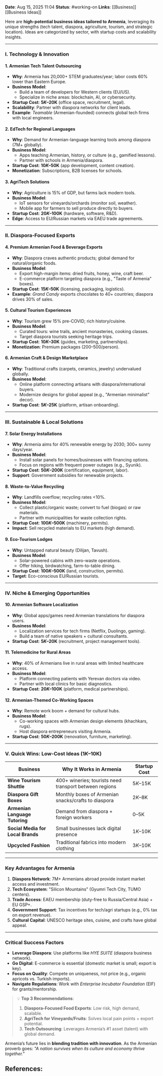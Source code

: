 **Date**: Aug 15, 2025 11:04
**Status**: #working-on
**Links**: [[Business]] [[Business Ideas]]

Here are **high-potential business ideas tailored to Armenia**, leveraging its unique strengths (tech talent, diaspora, agriculture, tourism, and strategic location). Ideas are categorized by sector, with startup costs and scalability insights.

---

### **I. Technology & Innovation**  
#### **1. Armenian Tech Talent Outsourcing**  
- **Why**: Armenia has 20,000+ STEM graduates/year; labor costs 60% lower than Eastern Europe.  
- **Business Model**:  
  - Build a team of developers for Western clients (EU/US).  
  - Specialize in niche areas: blockchain, AI, or cybersecurity.  
- **Startup Cost**: **$5K–$20K** (office space, recruitment, legal).  
- **Scalability**: Partner with diaspora networks for client leads.  
- **Example**: *Teamable* (Armenian-founded) connects global tech firms with local engineers.  

#### **2. EdTech for Regional Languages**  
- **Why**: Demand for Armenian-language learning tools among diaspora (7M+ globally).  
- **Business Model**:  
  - Apps teaching Armenian, history, or culture (e.g., gamified lessons).  
  - Partner with schools in Armenia/diaspora.  
- **Startup Cost**: **$10K–$50K** (app development, content creation).  
- **Monetization**: Subscriptions, B2B licenses for schools.  

#### **3. AgriTech Solutions**  
- **Why**: Agriculture is 15% of GDP, but farms lack modern tools.  
- **Business Model**:  
  - IoT sensors for vineyards/orchards (monitor soil, weather).  
  - Mobile app for farmers to sell produce directly to buyers.  
- **Startup Cost**: **$20K–$100K** (hardware, software, R&D).  
- **Edge**: Access to EU/Russian markets via EAEU trade agreements.  

---

### **II. Diaspora-Focused Exports**  
#### **4. Premium Armenian Food & Beverage Exports**  
- **Why**: Diaspora craves authentic products; global demand for natural/organic foods.  
- **Business Model**:  
  - Export high-margin items: dried fruits, honey, wine, craft beer.  
  - E-commerce platform targeting diaspora (e.g., "Taste of Armenia" boxes).  
- **Startup Cost**: **$15K–$50K** (licensing, packaging, logistics).  
- **Example**: *Grand Candy* exports chocolates to 40+ countries; diaspora drives 30% of sales.  

#### **5. Cultural Tourism Experiences**  
- **Why**: Tourism grew 15% pre-COVID; rich history/cuisine.  
- **Business Model**:  
  - Curated tours: wine trails, ancient monasteries, cooking classes.  
  - Target diaspora tourists seeking heritage trips.  
- **Startup Cost**: **$10K–$30K** (guides, marketing, partnerships).  
- **Monetization**: Premium packages ($200–$500/person).  

#### **6. Armenian Craft & Design Marketplace**  
- **Why**: Traditional crafts (carpets, ceramics, jewelry) undervalued globally.  
- **Business Model**:  
  - Online platform connecting artisans with diaspora/international buyers.  
  - Modernize designs for global appeal (e.g., "Armenian minimalist" decor).  
- **Startup Cost**: **$5K–$25K** (platform, artisan onboarding).  

---

### **III. Sustainable & Local Solutions**  
#### **7. Solar Energy Installations**  
- **Why**: Armenia aims for 40% renewable energy by 2030; 300+ sunny days/year.  
- **Business Model**:  
  - Install solar panels for homes/businesses with financing options.  
  - Focus on regions with frequent power outages (e.g., Syunik).  
- **Startup Cost**: **$50K–$200K** (certification, equipment, labor).  
- **Support**: Government subsidies for renewable projects.  

#### **8. Waste-to-Value Recycling**  
- **Why**: Landfills overflow; recycling rates <10%.  
- **Business Model**:  
  - Collect plastic/organic waste; convert to fuel (biogas) or raw materials.  
  - Partner with municipalities for waste collection rights.  
- **Startup Cost**: **$100K–$500K** (machinery, permits).  
- **Impact**: Sell recycled materials to EU markets (high demand).  

#### **9. Eco-Tourism Lodges**  
- **Why**: Untapped natural beauty (Dilijan, Tavush).  
- **Business Model**:  
  - Solar-powered cabins with zero-waste operations.  
  - Offer hiking, birdwatching, farm-to-table dining.  
- **Startup Cost**: **$100K–$500K** (land, construction, permits).  
- **Target**: Eco-conscious EU/Russian tourists.  

---

### **IV. Niche & Emerging Opportunities**  
#### **10. Armenian Software Localization**  
- **Why**: Global apps/games need Armenian translations for diaspora users.  
- **Business Model**:  
  - Localization services for tech firms (Netflix, Duolingo, gaming).  
  - Build a team of native speakers + cultural consultants.  
- **Startup Cost**: **$5K–$20K** (recruitment, project management tools).  

#### **11. Telemedicine for Rural Areas**  
- **Why**: 40% of Armenians live in rural areas with limited healthcare access.  
- **Business Model**:  
  - Platform connecting patients with Yerevan doctors via video.  
  - Partner with local clinics for basic diagnostics.  
- **Startup Cost**: **$20K–$100K** (platform, medical partnerships).  

#### **12. Armenian-Themed Co-Working Spaces**  
- **Why**: Remote work boom + demand for cultural hubs.  
- **Business Model**:  
  - Co-working spaces with Armenian design elements (khachkars, rugs).  
  - Host diaspora entrepreneurs visiting Armenia.  
- **Startup Cost**: **$50K–$200K** (renovation, furniture, marketing).  

---

### **V. Quick Wins: Low-Cost Ideas ($1K–$10K)**  
| **Business**                  | **Why It Works in Armenia**                          | **Startup Cost** |  
|-------------------------------|-----------------------------------------------------|------------------|  
| **Wine Tourism Shuttle**      | 400+ wineries; tourists need transport between regions | $5K–$15K         |  
| **Diaspora Gift Boxes**       | Monthly boxes of Armenian snacks/crafts to diaspora  | $2K–$8K          |  
| **Armenian Language Tutoring** | Demand from diaspora + foreign workers              | $0–$5K           |  
| **Social Media for Local Brands** | Small businesses lack digital presence              | $1K–$10K         |  
| **Upcycled Fashion**          | Traditional fabrics into modern clothing              | $3K–$10K         |  

---

### **Key Advantages for Armenia**  
1. **Diaspora Network**: 7M+ Armenians abroad provide instant market access and investment.  
2. **Tech Ecosystem**: "Silicon Mountains" (Gyumri Tech City, TUMO centers).  
3. **Trade Access**: EAEU membership (duty-free to Russia/Central Asia) + EU GSP+.  
4. **Government Support**: Tax incentives for tech/agri startups (e.g., 0% tax on export revenue).  
5. **Cultural Capital**: UNESCO heritage sites, cuisine, and crafts have global appeal.  

---

### **Critical Success Factors**  
- **Leverage Diaspora**: Use platforms like *HYE SUITE* (diaspora business network).  
- **Go Digital**: E-commerce is essential (domestic market is small; export is key).  
- **Focus on Quality**: Compete on uniqueness, not price (e.g., organic apricots vs. Turkish imports).  
- **Navigate Regulations**: Work with *Enterprise Incubator Foundation* (EIF) for grants/mentorship.  

> 💡 **Top 3 Recommendations**:  
> 1. **Diaspora-Focused Food Exports**: Low risk, high demand, scalable.  
> 2. **AgriTech for Vineyards/Fruits**: Solves local pain points + export potential.  
> 3. **Tech Outsourcing**: Leverages Armenia’s #1 asset (talent) with global demand.  

Armenia’s future lies in **blending tradition with innovation**. As the Armenian proverb goes: *"A nation survives when its culture and economy thrive together."*

## References: